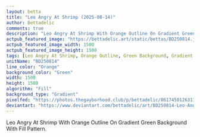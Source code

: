 ```yaml
---
layout: betta
title: "Leo Angry At Shrimp (2025-08-14)"
author: Bettadelic
comments: true
description: "Leo Angry At Shrimp With Orange Outline On Gradient Green Background With Fill Pattern."
actpub_featured_image: "https://bettadelic.art/static/bettas/BD250814.jpg"
actpub_featured_image_width: 1500
actpub_featured_image_height: 1500
tags: [Leo Angry At Shrimp, Orange Outline, Green Background, Gradient Background Pattern, Fill Pattern, August 2025]
unitName: "BD250814"
line_color: "Orange"
background_color: "Green"
width: 1500
height: 1500
algorithm: "Fill"
background_type: "Gradient"
pixelfed: "https://photos.thegayborhood.club/p/bettadelic/861745012631139855"
deviantart: "https://www.deviantart.com/bettadelic/art/BD250814-Leo-Angry-At-Shrimp-2025-08-14-1230218159"
---
```


Leo Angry At Shrimp With Orange Outline On Gradient Green Background With Fill Pattern.
